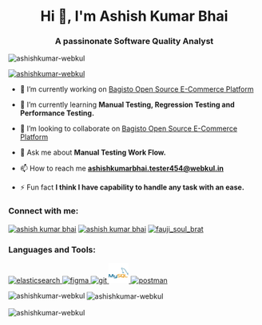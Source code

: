 <h1 align="center">Hi 👋, I'm Ashish Kumar Bhai</h1>
<h3 align="center">A passinonate Software Quality Analyst</h3>

<p align="left"> <img src="https://komarev.com/ghpvc/?username=ashishkumar-webkul&label=Profile%20views&color=0e75b6&style=flat" alt="ashishkumar-webkul" /> </p>

<p align="left"> <a href="https://github.com/ryo-ma/github-profile-trophy"><img src="https://github-profile-trophy.vercel.app/?username=ashishkumar-webkul" alt="ashishkumar-webkul" /></a> </p>

- 🔭 I’m currently working on [Bagisto Open Source E-Commerce Platform](https://github.com/bagisto/bagisto)

- 🌱 I’m currently learning **Manual Testing, Regression Testing and Performance Testing.**

- 👯 I’m looking to collaborate on [Bagisto Open Source E-Commerce Platform](https://github.com/bagisto/bagisto)

- 💬 Ask me about **Manual Testing Work Flow.**

- 📫 How to reach me **ashishkumarbhai.tester454@webkul.in**

- ⚡ Fun fact **I think I have capability to handle any task with an ease.**

<h3 align="left">Connect with me:</h3>
<p align="left">
<a href="https://linkedin.com/in/ashish kumar bhai" target="blank"><img align="center" src="https://raw.githubusercontent.com/rahuldkjain/github-profile-readme-generator/master/src/images/icons/Social/linked-in-alt.svg" alt="ashish kumar bhai" height="30" width="40" /></a>
<a href="https://fb.com/ashish kumar bhai" target="blank"><img align="center" src="https://raw.githubusercontent.com/rahuldkjain/github-profile-readme-generator/master/src/images/icons/Social/facebook.svg" alt="ashish kumar bhai" height="30" width="40" /></a>
<a href="https://instagram.com/fauji_soul_brat" target="blank"><img align="center" src="https://raw.githubusercontent.com/rahuldkjain/github-profile-readme-generator/master/src/images/icons/Social/instagram.svg" alt="fauji_soul_brat" height="30" width="40" /></a>
</p>

<h3 align="left">Languages and Tools:</h3>
<p align="left"> <a href="https://www.elastic.co" target="_blank" rel="noreferrer"> <img src="https://www.vectorlogo.zone/logos/elastic/elastic-icon.svg" alt="elasticsearch" width="40" height="40"/> </a> <a href="https://www.figma.com/" target="_blank" rel="noreferrer"> <img src="https://www.vectorlogo.zone/logos/figma/figma-icon.svg" alt="figma" width="40" height="40"/> </a> <a href="https://git-scm.com/" target="_blank" rel="noreferrer"> <img src="https://www.vectorlogo.zone/logos/git-scm/git-scm-icon.svg" alt="git" width="40" height="40"/> </a> <a href="https://www.mysql.com/" target="_blank" rel="noreferrer"> <img src="https://raw.githubusercontent.com/devicons/devicon/master/icons/mysql/mysql-original-wordmark.svg" alt="mysql" width="40" height="40"/> </a> <a href="https://postman.com" target="_blank" rel="noreferrer"> <img src="https://www.vectorlogo.zone/logos/getpostman/getpostman-icon.svg" alt="postman" width="40" height="40"/> </a> </p>

<p><img align="left" src="https://github-readme-stats.vercel.app/api/top-langs?username=ashishkumar-webkul&show_icons=true&locale=en&layout=compact" alt="ashishkumar-webkul" /></p>

<p>&nbsp;<img align="center" src="https://github-readme-stats.vercel.app/api?username=ashishkumar-webkul&show_icons=true&locale=en" alt="ashishkumar-webkul" /></p>

<p><img align="center" src="https://github-readme-streak-stats.herokuapp.com/?user=ashishkumar-webkul&" alt="ashishkumar-webkul" /></p>
